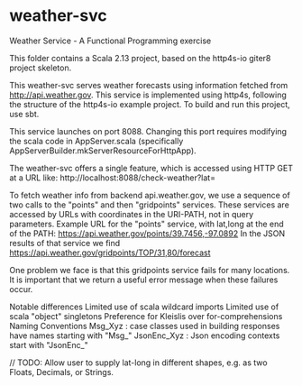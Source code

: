 # weather-svc
Weather Service - A Functional Programming exercise

This folder contains a Scala 2.13 project, based on the http4s-io giter8 project skeleton.

This weather-svc serves weather forecasts using information fetched from http://api.weather.gov.
This service is implemented using http4s, following the structure of the http4s-io example project.
To build and run this project, use sbt.  

This service launches on port 8088.  Changing this port requires modifying the scala code in 
AppServer.scala (specifically AppServerBuilder.mkServerResourceForHttpApp).

The weather-svc offers a single feature, which is accessed using HTTP GET at a URL like:
    http://localhost:8088/check-weather?lat=

To fetch weather info from backend api.weather.gov, we use a sequence of two calls
to the "points" and then "gridpoints" services.  These services are accessed by URLs
with coordinates in the URI-PATH, not in query parameters.
Example URL for the "points" service, with lat,long at the end of the PATH:
https://api.weather.gov/points/39.7456,-97.0892
In the JSON results of that service we find
https://api.weather.gov/gridpoints/TOP/31,80/forecast


One problem we face is that this gridpoints service fails for many locations.
It is important that we return a useful error message when these failures occur.


Notable differences
    Limited use of scala wildcard imports
    Limited use of scala "object" singletons
    Preference for Kleislis over for-comprehensions
    Naming Conventions
        Msg_Xyz : case classes used in building responses have names starting with "Msg_"
        JsonEnc_Xyz : Json encoding contexts start with "JsonEnc_"

// TODO:  Allow user to supply lat-long in different shapes, e.g. as two Floats, Decimals, or Strings.